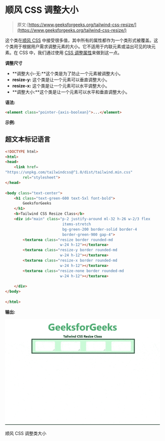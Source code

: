 # 顺风 CSS 调整大小

> 原文:[https://www.geeksforgeeks.org/tailwind-css-resize/](https://www.geeksforgeeks.org/tailwind-css-resize/)

这个类在[顺风 CSS](https://www.geeksforgeeks.org/css-tailwind-introduction/) 中接受很多值，其中所有的属性都作为一个类形式被覆盖。这个类用于根据用户需求调整元素的大小。它不适用于内联元素或溢出可见的块元素。在 CSS 中，我们通过使用 [CSS 调整属性](https://www.geeksforgeeks.org/css-resize-property/#:~:text=The%20resize%20property%20in%20CSS,elements%20where%20overflow%20is%20visible.&text=none%3A%20The%20user%20is%20not,It%20is%20a%20default%20value.)来做到这一点。

**调整尺寸**

*   **调整大小-无:**这个类是为了防止一个元素被调整大小。
*   **resize-y:** 这个类是让一个元素可以垂直调整大小。
*   **resize-x:** 这个类是让一个元素可以水平调整大小。
*   **调整大小:**这个类是让一个元素可以水平和垂直调整大小。

**语法:**

```html
<element class="pointer-{axis-boolean}">...</element>
```

**示例:**

## 超文本标记语言

```html
<!DOCTYPE html>
<html>
<head>
    <link href=
"https://unpkg.com/tailwindcss@^1.0/dist/tailwind.min.css"
        rel="stylesheet">
</head>

<body class="text-center">
    <h1 class="text-green-600 text-5xl font-bold">
        GeeksforGeeks
    </h1>
    <b>Tailwind CSS Resize Class</b>
    <div id="main" class="p-2 justify-around ml-32 h-26 w-2/3 flex
                          items-stretch
                          bg-green-200 border-solid border-4
                          border-green-900 gap-4">
        <textarea class="resize border rounded-md
                         w-24 h-12"></textarea>
        <textarea class="resize-y border rounded-md
                         w-24 h-12"></textarea>
        <textarea class="resize-x border rounded-md
                         w-24 h-12"></textarea>
        <textarea class="resize-none border rounded-md
                         w-24 h-12"></textarea>

    </div>
</body>

</html>
```

**输出:**

![](img/774ccf50ad97e1cf142b2fa1f2d03fcf.png)

顺风 CSS 调整类大小